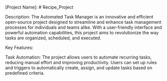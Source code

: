 
[Project Name]: # Recipe_Project

Description:
The Automated Task Manager is an innovative and efficient open-source project designed to streamline and enhance task management processes for individuals and teams alike. With a user-friendly interface and powerful automation capabilities, this project aims to revolutionize the way tasks are organized, scheduled, and executed.

Key Features:

Task Automation: The project allows users to automate recurring tasks, reducing manual effort and improving productivity. Users can set up rules and triggers to automatically create, assign, and update tasks based on predefined criteria.

